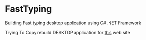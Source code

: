 # FastTyping
Building Fast typing desktop application using C# .NET Framework

Trying To Copy rebuild DESKTOP application for [this](https://monkeytype.com/) web site


